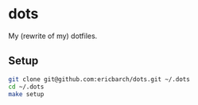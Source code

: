 # dots

My (rewrite of my) dotfiles.

## Setup

```sh
git clone git@github.com:ericbarch/dots.git ~/.dots
cd ~/.dots
make setup
```
